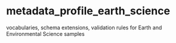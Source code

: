 # metadata_profile_earth_science
vocabularies, schema extensions, validation rules for Earth and Environmental Science samples
